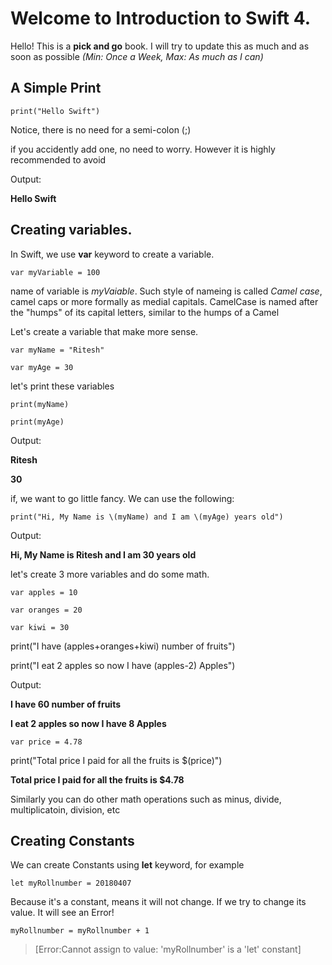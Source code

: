 # **Welcome to Introduction to Swift 4.**

Hello! This is  a **pick and go** book. I will try to update this as much and as soon as possible *(Min: Once a Week, Max: As much as I can)*







## A Simple Print

`print("Hello Swift")`

Notice, there is no need for a semi-colon (;)

if you accidently add one, no need to worry. However it is highly recommended to avoid

Output: 

**Hello Swift**



## Creating variables.

 In Swift, we use **var** keyword to create a variable.

`var myVariable = 100`

name of variable is *myVaiable*. Such style of nameing is called *Camel case*, camel caps or more formally as medial capitals. CamelCase is named after the "humps" of its capital letters, similar to the humps of a Camel

Let's create a variable that make more sense.

`var myName = "Ritesh"`

`var myAge = 30`

let's print these variables

`print(myName)`

`print(myAge)`

Output:

**Ritesh**

**30**



if, we want to go little fancy. We can use the following:

`print("Hi, My Name is \(myName) and I am \(myAge) years old")`

Output:

**Hi, My Name is Ritesh and I am 30 years old**



let's create 3 more variables and do some math.

`var apples = 10`

`var oranges = 20`

`var kiwi = 30`

print("I have \(apples+oranges+kiwi) number of fruits")

print("I eat 2 apples so now I have \(apples-2) Apples")

Output:

**I have 60 number of fruits**

**I eat 2 apples so now I have 8 Apples**

`var price = 4.78`

print("Total price I paid for all the fruits is $\(price)")

**Total price I paid for all the fruits is $4.78**

Similarly you can do other math operations such as minus, divide, multiplicatoin, division, etc



## Creating Constants

We can create Constants using **let** keyword, for example

`let myRollnumber = 20180407`

Because it's a constant, means it will not change. If we try to change its value. It will see an Error!

`myRollnumber = myRollnumber + 1`  

> [Error:Cannot assign to value: 'myRollnumber' is a 'let' constant]